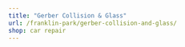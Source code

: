 ```yaml
---
title: "Gerber Collision & Glass"
url: /franklin-park/gerber-collision-and-glass/
shop: car repair
---
```


